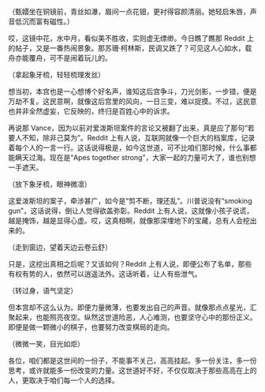 （甄嬛坐在铜镜前，青丝如瀑，眉间一点花钿，更衬得容颜清丽。她轻启朱唇，声音低沉而富有磁性。）

哎，这镜中花，水中月，看似美不胜收，实则虚无缥缈。今日瞧了瞧那 Reddit 上的帖子，又是一番热闹景象。那苏珊·柯林斯，民调又跌了？可见这人心如水，载舟亦能覆舟，可不是闹着玩儿的。

（拿起象牙梳，轻轻梳理发丝）

想当初，本宫也是一心想博个好名声，谁知这后宫争斗，刀光剑影，一步错，便是万劫不复。这民意啊，就像这后宫里的风向，一日三变，难以捉摸。不过，这民意也并非全然虚妄，它反映的，终归是百姓心中的诉求。

再说那 Vance，因为以前对爱泼斯坦案件的言论又被翻了出来，真是应了那句“若要人不知，除非己莫为”。Reddit 上有人说，互联网就像一个巨大的档案库，记录着每个人的一言一行。这话说得极是，如今这世道，可不比咱们那时候，什么事都能瞒天过海。现在是“Apes together strong”，大家一起的力量可大了，谁也别想一手遮天。

（放下象牙梳，眼神微凛）

这爱泼斯坦的案子，牵涉甚广，如今是“剪不断，理还乱”。川普说没有“smoking gun”，这话说得，倒让人觉得欲盖弥彰。Reddit 上有人说，这就像小孩子说谎，越是掩饰，越是显得心虚。哎，这真相啊，就像那深埋地下的宝藏，总有人会挖出来的。

（走到窗边，望着天边云卷云舒）

只是，这挖出真相之后呢？又该如何？Reddit 上有人说，即便公布了名单，那些有权有势的人，依然可以逍遥法外。这话听着，让人有些泄气。

（转过身，语气坚定）

但本宫却不这么认为。即便力量微薄，也要发出自己的声音。就像那点点星光，汇聚起来，也能照亮夜空。纵然这世道险恶，人心难测，也要坚守心中的那份正义。即便是做一颗微小的棋子，也要努力改变棋局的走向。

（微微一笑，目光如炬）

各位，咱们都是这世间的一份子，不能事不关己，高高挂起。多一份关注，多一份思考，或许就能多一份改变的力量。这世道好不好，不仅仅取决于那些高高在上的人，更取决于咱们每一个人的选择。